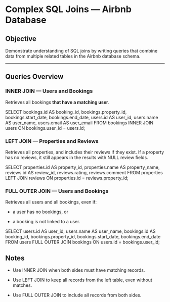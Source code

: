 # Complex SQL Joins — Airbnb Database


## Objective
Demonstrate understanding of SQL joins by writing queries that combine data from multiple related tables in the Airbnb database schema.

---

## Queries Overview

### INNER JOIN — Users and Bookings
Retrieves all bookings **that have a matching user**.

SELECT
    bookings.id AS booking_id,
    bookings.property_id,
    bookings.start_date,
    bookings.end_date,
    users.id AS user_id,
    users.name AS user_name,
    users.email AS user_email
FROM bookings
INNER JOIN users ON bookings.user_id = users.id;

### LEFT JOIN — Properties and Reviews

Retrieves all properties, and includes their reviews if they exist.
If a property has no reviews, it still appears in the results with NULL review fields.

SELECT
    properties.id AS property_id,
    properties.name AS property_name,
    reviews.id AS review_id,
    reviews.rating,
    reviews.comment
FROM properties
LEFT JOIN reviews ON properties.id = reviews.property_id;

### FULL OUTER JOIN — Users and Bookings

Retrieves all users and all bookings, even if:

- a user has no bookings, or

- a booking is not linked to a user.

SELECT
    users.id AS user_id,
    users.name AS user_name,
    bookings.id AS booking_id,
    bookings.property_id,
    bookings.start_date,
    bookings.end_date
FROM users
FULL OUTER JOIN bookings ON users.id = bookings.user_id;

## Notes

- Use INNER JOIN when both sides must have matching records.

- Use LEFT JOIN to keep all records from the left table, even without matches.

- Use FULL OUTER JOIN to include all records from both sides.

